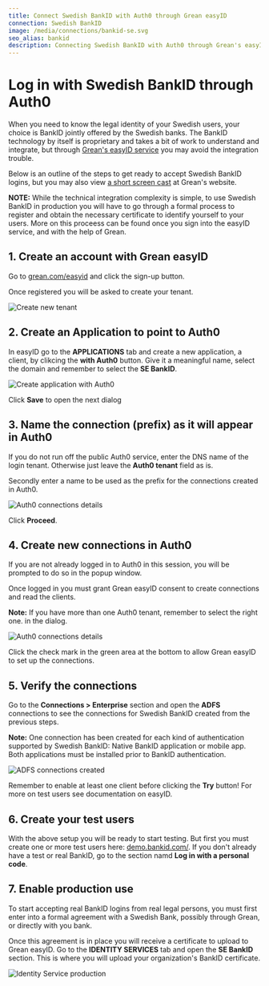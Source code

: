 ```yaml
---
title: Connect Swedish BankID with Auth0 through Grean easyID
connection: Swedish BankID
image: /media/connections/bankid-se.svg
seo_alias: bankid
description: Connecting Swedish BankID with Auth0 through Grean's easyID service
---
```


# Log in with Swedish BankID through Auth0

When you need to know the legal identity of your Swedish users, your choice is BankID jointly offered by the Swedish banks. 
The BankID technology by itself is proprietary and takes a bit of work to understand and integrate, but through [Grean's easyID service](https://grean.com/easyid) 
you may avoid the integration trouble.

Below is an outline of the steps to get ready to accept Swedish BankID logins, but you may also view 
[a short screen cast](https://grean.com/easyid/auth0/2016/12/07/easyid-and-auth0.html) at Grean's website.

**NOTE:** While the technical integration complexity is simple, to use Swedish BankID in production you will have to go through a formal process to 
register and obtain the necessary certificate to identify yourself to your users. 
More on this proceess can be found once you sign into the easyID service, and with the help of Grean.

## 1. Create an account with Grean easyID

Go to [grean.com/easyid](https://grean.com/easyid) and click the sign-up button. 

Once registered you will be asked to create your tenant.

![Create new tenant](/media/articles/connections/grean/easyid-signup.png)

## 2. Create an Application to point to Auth0

In easyID go to the **APPLICATIONS** tab and create a new application, a client, by clikcing the **with Auth0** button.
Give it a meaningful name, select the domain and remember to select the **SE BankID**.

![Create application with Auth0](/media/articles/connections/grean/auth0-app-se.png)

Click **Save** to open the next dialog

## 3. Name the connection (prefix) as it will appear in Auth0

If you do not run off the public Auth0 service, enter the  DNS name of the login tenant. Otherwise just leave the **Auth0 tenant** field as is.

Secondly enter a name to be used as the prefix for the connections created in Auth0.

![Auth0 connections details](/media/articles/connections/grean/auth0-details.png)

Click **Proceed**.

## 4. Create new connections in Auth0

If you are not already logged in to Auth0 in this session, you will be prompted to do so in the popup window.

Once logged in you must grant Grean easyID consent to create connections and read the clients. 

**Note:** If you have more than one Auth0 tenant, remember to select the right one. in the dialog.

![Auth0 connections details](/media/articles/connections/grean/auth0-consent.png)

Click the check mark in the green area at the bottom to allow Grean easyID to set up the connections.

## 5. Verify the connections

Go to the **Connections > Enterprise** section and open the **ADFS** connections to see the connections for 
Swedish BankID created from the previous steps.

**Note:** One connection has been created for each kind of authentication supported by Swedish BankID: 
Native BankID application or mobile app. Both applications must be installed prior to BankID authentication.

![ADFS connections created](/media/articles/connections/grean/adfs-connections-se.png)

Remember to enable at least one client before clicking the **Try** button! For more on test users see documentation
on easyID.

## 6. Create your test users

With the above setup you will be ready to start testing. But first you must create one or more test users here: 
[demo.bankid.com/](https://demo.bankid.com/). If you don't already have a test or real BankID, go to the section 
namd **Log in with a personal code**.

## 7. Enable production use

To start accepting real BankID logins from real legal persons, you must first enter into a formal agreement with a Swedish Bank, 
possibly through Grean, or directly with you bank.

Once this agreement is in place you will receive a certificate to upload to Grean easyID. Go to the **IDENTITY SERVICES** tab 
and open the **SE BankID** section. This is where you will upload your organization's BankID certificate.

![Identity Service production](/media/articles/connections/grean/se-bankid-prod.png)







